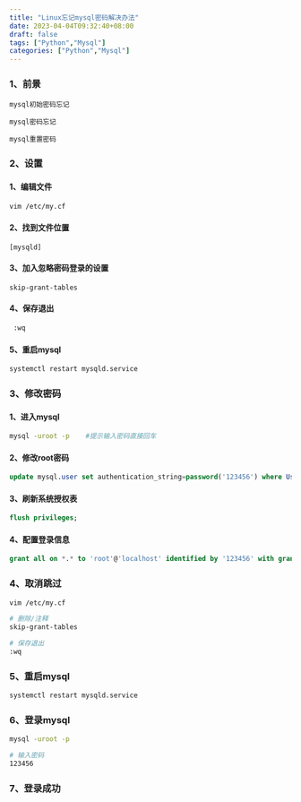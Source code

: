 ```yaml
---
title: "Linux忘记mysql密码解决办法"
date: 2023-04-04T09:32:40+08:00
draft: false
tags: ["Python","Mysql"]
categories: ["Python","Mysql"]
---
```


### 1、前景
```text
mysql初始密码忘记

mysql密码忘记

mysql重置密码
```

### 2、设置

#### 1、编辑文件
```bash
vim /etc/my.cf
```

#### 2、找到文件位置
```text
[mysqld]
```

#### 3、加入忽略密码登录的设置
```text
skip-grant-tables
```

#### 4、保存退出
```bash
 :wq
```

#### 5、重启mysql
```bash
systemctl restart mysqld.service
```

### 3、修改密码
#### 1、进入mysql
```bash
mysql -uroot -p    #提示输入密码直接回车
```

#### 2、修改root密码
```sql
update mysql.user set authentication_string=password('123456') where User="root" and Host="localhost";
```

#### 3、刷新系统授权表
```sql
flush privileges;
```

#### 4、配置登录信息
```sql
grant all on *.* to 'root'@'localhost' identified by '123456' with grant option;
```

### 4、取消跳过
```bash
vim /etc/my.cf

# 删除/注释
skip-grant-tables

# 保存退出
:wq
```

### 5、重启mysql
```bash
systemctl restart mysqld.service
```

### 6、登录mysql
```bash
mysql -uroot -p

# 输入密码
123456 
```

### 7、登录成功
